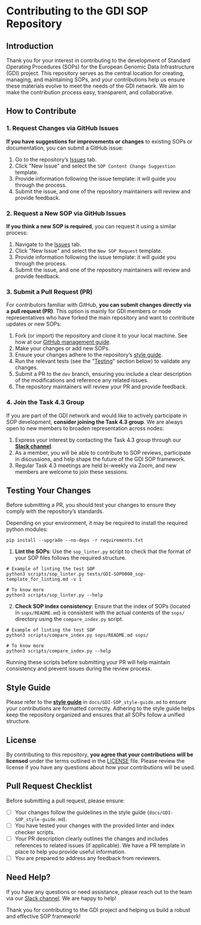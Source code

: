 # Contributing to the GDI SOP Repository

## Introduction

Thank you for your interest in contributing to the development of Standard Operating Procedures (SOPs) for the European Genomic Data Infrastructure (GDI) project. This repository serves as the central location for creating, managing, and maintaining SOPs, and your contributions help us ensure these materials evolve to meet the needs of the GDI network. We aim to make the contribution process easy, transparent, and collaborative.

## How to Contribute

### 1. Request Changes via GitHub Issues

**If you have suggestions for improvements or changes** to existing SOPs or documentation, you can submit a GitHub issue:

1. Go to the repository’s [Issues](https://github.com/GenomicDataInfrastructure/standard-operating-procedures/issues) tab.
2. Click "New Issue" and select the ``SOP Content Change Suggestion`` template.
3. Provide information following the issue template: it will guide you through the process.
4. Submit the issue, and one of the repository maintainers will review and provide feedback.

### 2. Request a New SOP via GitHub Issues

**If you think a new SOP is required**, you can request it using a similar process:

1. Navigate to the [Issues](https://github.com/GenomicDataInfrastructure/standard-operating-procedures/issues) tab.
2. Click "New Issue" and select the ``New SOP Request`` template.
3. Provide information following the issue template: it will guide you through the process.
4. Submit the issue, and one of the repository maintainers will review and provide feedback.

### 3. Submit a Pull Request (PR)

For contributors familiar with GitHub, **you can submit changes directly via a pull request (PR)**. This option is mainly for GDI members or node representatives who have forked the main repository and want to contribute updates or new SOPs:

1. Fork (or import) the repository and clone it to your local machine. See how at our [GitHub management guide](docs/GDI-SOP_github-management.md).
2. Make your changes or add new SOPs.
3. Ensure your changes adhere to the repository’s [style guide](docs/GDI-SOP_style-guide.md).
4. Run the relevant tests (see the "[Testing](#testing-your-changes)" section below) to validate any changes.
5. Submit a PR to the `dev` branch, ensuring you include a clear description of the modifications and reference any related issues.
6. The repository maintainers will review your PR and provide feedback.

### 4. Join the Task 4.3 Group

If you are part of the GDI network and would like to actively participate in SOP development, **consider joining the Task 4.3 group**. We are always open to new members to broaden representation across nodes:

1. Express your interest by contacting the Task 4.3 group through our [**Slack channel**](https://gdi-elixir.slack.com/archives/C06RJQJNHFC).
2. As a member, you will be able to contribute to SOP reviews, participate in discussions, and help shape the future of the GDI SOP framework.
3. Regular Task 4.3 meetings are held bi-weekly via Zoom, and new members are welcome to join these sessions.

## Testing Your Changes

Before submitting a PR, you should test your changes to ensure they comply with the repository’s standards.

Depending on your environment, it may be required to install the required python modules:
````
pip install --upgrade --no-deps -r requirements.txt
````

1. **Lint the SOPs**: Use the `sop_linter.py` script to check that the format of your SOP files follows the required structure.
````
# Example of linting the test SOP
python3 scripts/sop_linter.py tests/GDI-SOP0000_sop-template_for_linting.md -v 1

# To know more
python3 scripts/sop_linter.py --help
````

2.  **Check SOP index consistency**: Ensure that the index of SOPs (located in `sops/README.md`) is consistent with the actual contents of the `sops/` directory using the `compare_index.py` script.
````
# Example of linting the test SOP
python3 scripts/compare_index.py sops/README.md sops/

# To know more
python3 scripts/compare_index.py --help
````

Running these scripts before submitting your PR will help maintain consistency and prevent issues during the review process.

## Style Guide

Please refer to the [**style guide**](docs/GDI-SOP_style-guide.md) in `docs/GDI-SOP_style-guide.md` to ensure your contributions are formatted correctly. Adhering to the style guide helps keep the repository organized and ensures that all SOPs follow a unified structure.

## License

By contributing to this repository, **you agree that your contributions will be licensed** under the terms outlined in the [LICENSE](./LICENSE) file. Please review the license if you have any questions about how your contributions will be used.

## Pull Request Checklist

Before submitting a pull request, please ensure:

- [ ] Your changes follow the guidelines in the style guide (`docs/GDI-SOP_style-guide.md`).
- [ ] You have tested your changes with the provided linter and index checker scripts.
- [ ] Your PR description clearly outlines the changes and includes references to related issues (if applicable). We have a PR template in place to help you provide useful information.
- [ ] You are prepared to address any feedback from reviewers.

## Need Help?

If you have any questions or need assistance, please reach out to the team via our [Slack channel](https://gdi-elixir.slack.com/archives/C06RJQJNHFC). We are happy to help!

Thank you for contributing to the GDI project and helping us build a robust and effective SOP framework!
